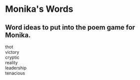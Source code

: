 # Monika's Words
## Word ideas to put into the poem game for Monika. 
thot  
victory  
cryptic  
reality  
leadership  
tenacious

